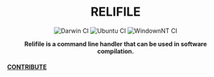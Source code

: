 <div align="center">
  
# RELIFILE

![Darwin CI](https://github.com/mertcandav/relifile/workflows/Darwin%20CI/badge.svg)
![Ubuntu CI](https://github.com/mertcandav/relifile/workflows/Ubuntu%20CI/badge.svg)
![WindownNT CI](https://github.com/mertcandav/relifile/workflows/WindownNT%20CI/badge.svg)

**Relifile is a command line handler that can be used in software compilation.**

</div>

#### [CONTRIBUTE](https://github.com/mertcandav/relifile/blob/main/CONTRIBUTING.md)
